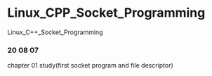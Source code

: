 # Linux_CPP_Socket_Programming
Linux_C++_Socket_Programming

### 20 08 07
chapter 01 study(first socket program and file descriptor)
